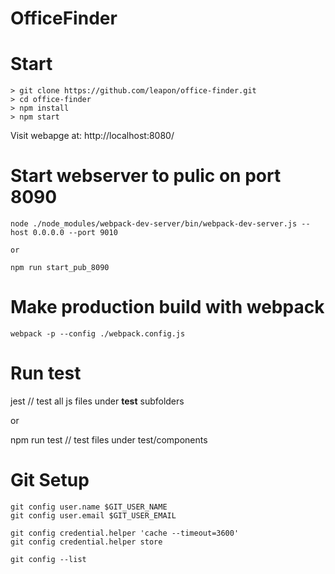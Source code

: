 # OfficeFinder

# Start
```
> git clone https://github.com/leapon/office-finder.git
> cd office-finder
> npm install
> npm start
```

Visit webapge at: http://localhost:8080/


# Start webserver to pulic on port 8090
```
node ./node_modules/webpack-dev-server/bin/webpack-dev-server.js --host 0.0.0.0 --port 9010

or

npm run start_pub_8090
```

# Make production build with webpack
```
webpack -p --config ./webpack.config.js 
```

# Run test

jest  // test all js files under __test__ subfolders

or 

npm run test  // test files under test/components


# Git Setup
```
git config user.name $GIT_USER_NAME
git config user.email $GIT_USER_EMAIL

git config credential.helper 'cache --timeout=3600'
git config credential.helper store

git config --list
```

